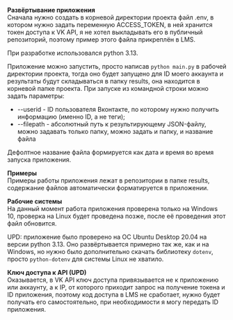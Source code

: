**Развёртывание приложения** <br />
Сначала нужно создать в корневой директории проекта файл .env, в котором нужно задать переменную ACCESS_TOKEN,
в ней хранится токен доступа к VK API, я не хотел выкладывать его в публичный репозиторий, поэтому пример этого файла
прикреплён в LMS.

При разработке использовался python 3.13.

Приложение можно запустить, просто написав ```python main.py``` в рабочей директории проекта,
тогда оно будет запущено для ID моего аккаунта и результаты будут складываться в папку results,
она находится в корневой папке проекта.
При запуске из командной строки можно задать параметры:
- --userid - ID пользователя Вконтакте, по которому нужно получить информацию (именно ID, а не теги);
- --filepath - абсолютный путь к результирующему JSON-файлу, можно задавать только папку, можно задать и папку, и название файла

Дефолтное название файла формируется как дата и время во время запуска приложения.

**Примеры** <br />
Примеры работы приложения лежат в репозитории в папке results, содержание файлов автоматически форматируется в приложении.

**Рабочие системы** <br />
На данный момент работа приложения проверена только на Windows 10, проверка на Linux будет проведена позже,
после её проведения этот файл обновится.

UPD: приложение было проверено на ОС Ubuntu Desktop 20.04 на версии python 3.13.
Оно развёртывается примерно так же, как и на Windows, но нужно было дополнительно скачать библиотеку ```dotenv```,
просто ```python-dotenv``` для системы Linux не хватило.

**Ключ доступа к API (UPD)** <br />
Оказывается, в VK API ключ доступа привязывается не к приложению или аккаунту, а к IP,
от которого приходит запрос на получение токена и ID приложения, поэтому код доступа в LMS не сработает,
нужно будет получать его самостоятельно, при необходимости я могу передать ID приложения.